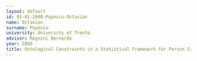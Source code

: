 ```yaml
---
layout: default 
id: 01-01-2008-Popescu-Octavian
name: Octavian
surname: Popescu
university: University of Trento
advisor: Magnini Bernardo
year: 2008
title: Ontological Constraints in a Statistical Framework for Person Cross Document Coreference
---
```

